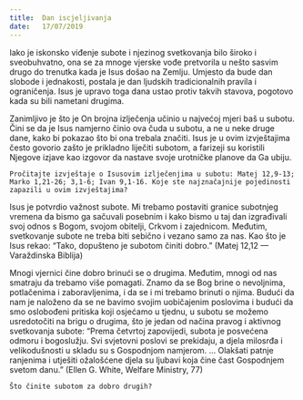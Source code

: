 ```yaml
---
title:  Dan iscjeljivanja
date:   17/07/2019
---
```


Iako je iskonsko viđenje subote i njezinog svetkovanja bilo široko i sveobuhvatno, ona se za mnoge vjerske vođe pretvorila u nešto sasvim drugo do trenutka kada je Isus došao na Zemlju. Umjesto da bude dan slobode i jednakosti, postala je dan ljudskih tradicionalnih pravila i ograničenja. Isus je upravo toga dana ustao protiv takvih stavova, pogotovo kada su bili nametani drugima.

Zanimljivo je što je On brojna izlječenja učinio u najvećoj mjeri baš u subotu. Čini se da je Isus namjerno činio ova čuda u subotu, a ne u neke druge dane, kako bi pokazao što bi ona trebala značiti. Isus je u ovim izvještajima često govorio zašto je prikladno liječiti subotom, a farizeji su koristili Njegove izjave kao izgovor da nastave svoje urotničke planove da Ga ubiju.

`Pročitajte izvještaje o Isusovim izlječenjima u subotu: Matej 12,9-13; Marko 1,21-26; 3,1-6; Ivan 9,1-16. Koje ste najznačajnije pojedinosti zapazili u ovim izvještajima?`

Isus je potvrdio važnost subote. Mi trebamo postaviti granice subotnjeg vremena da bismo ga sačuvali posebnim i kako bismo u taj dan izgrađivali svoj odnos s Bogom, svojom obitelji, Crkvom i zajednicom. Međutim, svetkovanje subote ne treba biti sebično i vezano samo za nas. Kao što je Isus rekao: “Tako, dopušteno je subotom činiti dobro.” (Matej 12,12 — Varaždinska Biblija)

Mnogi vjernici čine dobro brinući se o drugima. Međutim, mnogi od nas smatraju da trebamo više pomagati. Znamo da se Bog brine o nevoljnima, potlačenima i zaboravljenima, i da se i mi trebamo brinuti o njima. Budući da nam je naloženo da se ne bavimo svojim uobičajenim poslovima i budući da smo oslobođeni pritiska koji osjećamo u tjednu, u subotu se možemo usredotočiti na brigu o drugima, što je jedan od načina pravog i aktivnog svetkovanja subote: “Prema četvrtoj zapovijedi, subota je posvećena odmoru i bogoslužju. Svi svjetovni poslovi se prekidaju, a djela milosrđa i velikodušnosti u skladu su s Gospodnjom namjerom. ... Olakšati patnje ranjenima i utješiti ožalošćene djela su ljubavi koja čine čast Gospodnjem svetom danu.” (Ellen G. White, Welfare Ministry, 77)

`Što činite subotom za dobro drugih?`  
